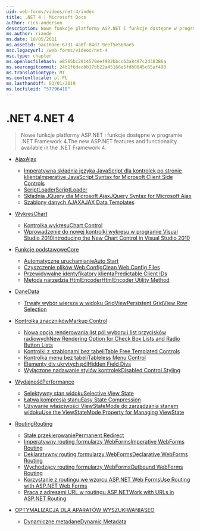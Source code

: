 ```yaml
---
uid: web-forms/videos/net-4/index
title: .NET 4 | Microsoft Docs
author: rick-anderson
description: Nowe funkcje platformy ASP.NET i funkcje dostępne w programie .NET Framework 4.
ms.author: riande
ms.date: 10/05/2011
ms.assetid: bac10aee-6731-4a0f-84d7-9eef5e560ae5
msc.legacyurl: /web-forms/videos/net-4
msc.type: chapter
ms.openlocfilehash: e8565bc2914570eef982bbcc63a8497c2d38386a
ms.sourcegitcommit: 24b1f6decbb17bb22a45166e5fdb0845c65af498
ms.translationtype: MT
ms.contentlocale: pl-PL
ms.lasthandoff: 03/01/2019
ms.locfileid: "57796418"
---
```

<a name="net-4"></a><span data-ttu-id="79557-103">.NET 4</span><span class="sxs-lookup"><span data-stu-id="79557-103">.NET 4</span></span>
====================
> <span data-ttu-id="79557-104">Nowe funkcje platformy ASP.NET i funkcje dostępne w programie .NET Framework 4.</span><span class="sxs-lookup"><span data-stu-id="79557-104">The new ASP.NET features and functionality available in the .NET Framework 4.</span></span>


- [<span data-ttu-id="79557-105">Ajax</span><span class="sxs-lookup"><span data-stu-id="79557-105">Ajax</span></span>](ajax/index.md)

    - [<span data-ttu-id="79557-106">Imperatywna składnia języka JavaScript dla kontrolek po stronie klienta</span><span class="sxs-lookup"><span data-stu-id="79557-106">Imperative JavaScript Syntax for Microsoft Client Side Controls</span></span>](ajax/aspnet-4-quick-hit-imperative-javascript-syntax-for-microsoft-client-side-controls.md)
    - [<span data-ttu-id="79557-107">ScriptLoader</span><span class="sxs-lookup"><span data-stu-id="79557-107">ScriptLoader</span></span>](ajax/aspnet-4-quick-hit-the-scriptloader.md)
    - [<span data-ttu-id="79557-108">Składnia JQuery dla Microsoft Ajax</span><span class="sxs-lookup"><span data-stu-id="79557-108">JQuery Syntax for Microsoft Ajax</span></span>](ajax/aspnet-4-quick-hit-jquery-syntax-for-microsoft-ajax.md)
    - [<span data-ttu-id="79557-109">Szablony danych AJAX</span><span class="sxs-lookup"><span data-stu-id="79557-109">AJAX Data Templates</span></span>](ajax/aspnet-4-quick-hit-ajax-data-templates.md)
- [<span data-ttu-id="79557-110">Wykres</span><span class="sxs-lookup"><span data-stu-id="79557-110">Chart</span></span>](chart/index.md)

    - [<span data-ttu-id="79557-111">Kontrolka wykresu</span><span class="sxs-lookup"><span data-stu-id="79557-111">Chart Control</span></span>](chart/aspnet-4-quick-hit-chart-control.md)
    - [<span data-ttu-id="79557-112">Wprowadzenie do nowej kontrolki wykresu w programie Visual Studio 2010</span><span class="sxs-lookup"><span data-stu-id="79557-112">Introducing the New Chart Control in Visual Studio 2010</span></span>](chart/aspnet-4-how-do-i-introducing-the-new-chart-control-in-visual-studio-2010.md)
- [<span data-ttu-id="79557-113">Funkcje podstawowe</span><span class="sxs-lookup"><span data-stu-id="79557-113">Core</span></span>](core/index.md)

    - [<span data-ttu-id="79557-114">Automatyczne uruchamianie</span><span class="sxs-lookup"><span data-stu-id="79557-114">Auto Start</span></span>](core/aspnet-4-quick-hit-auto-start.md)
    - [<span data-ttu-id="79557-115">Czyszczenie plików Web.Config</span><span class="sxs-lookup"><span data-stu-id="79557-115">Clean Web.Config Files</span></span>](core/aspnet-4-quick-hit-clean-webconfig-files.md)
    - [<span data-ttu-id="79557-116">Przewidywalne identyfikatory klienta</span><span class="sxs-lookup"><span data-stu-id="79557-116">Predictable Client IDs</span></span>](core/aspnet-4-quick-hit-predictable-client-ids.md)
    - [<span data-ttu-id="79557-117">Metoda narzędzia HtmlEncoder</span><span class="sxs-lookup"><span data-stu-id="79557-117">HtmlEncoder Utility Method</span></span>](core/aspnet-4-quick-hit-the-htmlencoder-utility-method.md)
- [<span data-ttu-id="79557-118">Dane</span><span class="sxs-lookup"><span data-stu-id="79557-118">Data</span></span>](data/index.md)

    - [<span data-ttu-id="79557-119">Trwały wybór wiersza w widoku GridView</span><span class="sxs-lookup"><span data-stu-id="79557-119">Persistent GridView Row Selection</span></span>](data/aspnet-4-quick-hit-persistent-gridview-row-selection.md)
- [<span data-ttu-id="79557-120">Kontrolka znaczników</span><span class="sxs-lookup"><span data-stu-id="79557-120">Markup Control</span></span>](markup-control/index.md)

    - [<span data-ttu-id="79557-121">Nowa opcja renderowania list pól wyboru i list przycisków radiowych</span><span class="sxs-lookup"><span data-stu-id="79557-121">New Rendering Option for Check Box Lists and Radio Button Lists</span></span>](markup-control/aspnet-4-quick-hit-new-rendering-option-for-check-box-lists-and-radio-button-lists.md)
    - [<span data-ttu-id="79557-122">Kontrolki z szablonami bez tabeli</span><span class="sxs-lookup"><span data-stu-id="79557-122">Table Free Templated Controls</span></span>](markup-control/aspnet-4-quick-hit-table-free-templated-controls.md)
    - [<span data-ttu-id="79557-123">Kontrolka menu bez tabeli</span><span class="sxs-lookup"><span data-stu-id="79557-123">Tableless Menu Control</span></span>](markup-control/aspnet-4-quick-hit-tableless-menu-control.md)
    - [<span data-ttu-id="79557-124">Elementy div ukrytych pól</span><span class="sxs-lookup"><span data-stu-id="79557-124">Hidden Field Divs</span></span>](markup-control/aspnet-4-quick-hit-hidden-field-divs.md)
    - [<span data-ttu-id="79557-125">Wyłączone nadawanie stylów kontrolek</span><span class="sxs-lookup"><span data-stu-id="79557-125">Disabled Control Styling</span></span>](markup-control/aspnet-4-quick-hit-disabled-control-styling.md)
- [<span data-ttu-id="79557-126">Wydajność</span><span class="sxs-lookup"><span data-stu-id="79557-126">Performance</span></span>](performance/index.md)

    - [<span data-ttu-id="79557-127">Selektywny stan widoku</span><span class="sxs-lookup"><span data-stu-id="79557-127">Selective View State</span></span>](performance/aspnet-4-quick-hit-selective-view-state.md)
    - [<span data-ttu-id="79557-128">Łatwa kompresja stanu</span><span class="sxs-lookup"><span data-stu-id="79557-128">Easy State Compression</span></span>](performance/aspnet-4-quick-hit-easy-state-compression.md)
    - [<span data-ttu-id="79557-129">Używanie właściwości ViewStateMode do zarządzania stanem widoku</span><span class="sxs-lookup"><span data-stu-id="79557-129">Use the ViewStateMode Property for Managing ViewState</span></span>](performance/how-do-i-use-the-viewstatemode-property-for-managing-viewstate.md)
- [<span data-ttu-id="79557-130">Routing</span><span class="sxs-lookup"><span data-stu-id="79557-130">Routing</span></span>](routing/index.md)

    - [<span data-ttu-id="79557-131">Stałe przekierowanie</span><span class="sxs-lookup"><span data-stu-id="79557-131">Permanent Redirect</span></span>](routing/aspnet-4-quick-hit-permanent-redirect.md)
    - [<span data-ttu-id="79557-132">Imperatywny routing formularzy WebForms</span><span class="sxs-lookup"><span data-stu-id="79557-132">Imperative WebForms Routing</span></span>](routing/aspnet-4-quick-hit-imperative-webforms-routing.md)
    - [<span data-ttu-id="79557-133">Deklaratywny routing formularzy WebForms</span><span class="sxs-lookup"><span data-stu-id="79557-133">Declarative WebForms Routing</span></span>](routing/aspnet-4-quick-hit-declarative-webforms-routing.md)
    - [<span data-ttu-id="79557-134">Wychodzący routing formularzy WebForms</span><span class="sxs-lookup"><span data-stu-id="79557-134">Outbound WebForms Routing</span></span>](routing/aspnet-4-quick-hit-outbound-webforms-routing.md)
    - [<span data-ttu-id="79557-135">Korzystanie z routingu we wzorcu ASP.NET Web Forms</span><span class="sxs-lookup"><span data-stu-id="79557-135">Use Routing with ASP.NET Web Forms</span></span>](routing/how-do-i-use-routing-with-aspnet-web-forms.md)
    - [<span data-ttu-id="79557-136">Praca z adresami URL w routingu ASP.NET</span><span class="sxs-lookup"><span data-stu-id="79557-136">Work with URLs in ASP.NET Routing</span></span>](routing/how-do-i-work-with-urls-in-aspnet-routing.md)
- [<span data-ttu-id="79557-137">OPTYMALIZACJA DLA APARATÓW WYSZUKIWANIA</span><span class="sxs-lookup"><span data-stu-id="79557-137">SEO</span></span>](seo/index.md)

    - [<span data-ttu-id="79557-138">Dynamiczne metadane</span><span class="sxs-lookup"><span data-stu-id="79557-138">Dynamic Metadata</span></span>](seo/aspnet-4-quick-hit-dynamic-metadata.md)
